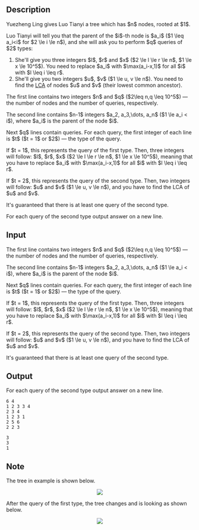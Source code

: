 ## Description

<div><p>Yuezheng Ling gives Luo Tianyi a tree which has $n$ nodes, rooted at $1$. </p><p>Luo Tianyi will tell you that the parent of the $i$-th node is $a_i$ ($1 \leq a_i&lt;i$ for $2 \le i \le n$), and she will ask you to perform $q$ queries of $2$ types:</p><ol><li> She'll give you three integers $l$, $r$ and $x$ ($2 \le l \le r \le n$, $1 \le x \le 10^5$). You need to replace $a_i$ with $\max(a_i-x,1)$ for all $i$ with $l \leq i \leq r$.</li><li> She'll give you two integers $u$, $v$ ($1 \le u, v \le n$). You need to find the <a href="https://en.wikipedia.org/wiki/Lowest_common_ancestor">LCA</a> of nodes $u$ and $v$ (their lowest common ancestor).</li></ol></div><div class="input-specification"><p>The first line contains two integers $n$ and $q$ ($2\leq n,q \leq 10^5$) — the number of nodes and the number of queries, respectively.</p><p>The second line contains $n-1$ integers $a_2, a_3,\dots, a_n$ ($1 \le a_i &lt; i$), where $a_i$ is the parent of the node $i$.</p><p>Next $q$ lines contain queries. For each query, the first integer of each line is $t$ ($t = 1$ or $2$) — the type of the query. </p><p> If $t = 1$, this represents the query of the first type. Then, three integers will follow: $l$, $r$, $x$ ($2 \le l \le r \le n$, $1 \le x \le 10^5$), meaning that you have to replace $a_i$ with $\max(a_i-x,1)$ for all $i$ with $l \leq i \leq r$.</p><p> If $t = 2$, this represents the query of the second type. Then, two integers will follow: $u$ and $v$ ($1 \le u, v \le n$), and you have to find the LCA of $u$ and $v$. </p><p> It's guaranteed that there is at least one query of the second type.</p></div><div class="output-specification"><p>For each query of the second type output answer on a new line.</p></div>

## Input

<p>The first line contains two integers $n$ and $q$ ($2\leq n,q \leq 10^5$) — the number of nodes and the number of queries, respectively.</p><p>The second line contains $n-1$ integers $a_2, a_3,\dots, a_n$ ($1 \le a_i &lt; i$), where $a_i$ is the parent of the node $i$.</p><p>Next $q$ lines contain queries. For each query, the first integer of each line is $t$ ($t = 1$ or $2$) — the type of the query. </p><p> If $t = 1$, this represents the query of the first type. Then, three integers will follow: $l$, $r$, $x$ ($2 \le l \le r \le n$, $1 \le x \le 10^5$), meaning that you have to replace $a_i$ with $\max(a_i-x,1)$ for all $i$ with $l \leq i \leq r$.</p><p> If $t = 2$, this represents the query of the second type. Then, two integers will follow: $u$ and $v$ ($1 \le u, v \le n$), and you have to find the LCA of $u$ and $v$. </p><p> It's guaranteed that there is at least one query of the second type.</p>

## Output

<p>For each query of the second type output answer on a new line.</p>





```input1
6 4
1 2 3 3 4
2 3 4
1 2 3 1
2 5 6
2 2 3
```




```output1
3
3
1
```



## Note

<p>The tree in example is shown below.</p><center> <img class="tex-graphics" src="file://qwpguOho.png" style="max-width: 100.0%;max-height: 100.0%;"> </center><p>After the query of the first type, the tree changes and is looking as shown below.</p><center> <img class="tex-graphics" src="file://NeavrRR0.png" style="max-width: 100.0%;max-height: 100.0%;"> </center>
